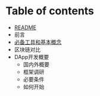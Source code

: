 # Table of contents

* [README](README.md)
* 前言
* [必备工具和基本概念](bi-bei-gong-ju-he-ji-ben-gai-nian.md)
* 区块链对比
* DApp开发概要
  * 国内外概要
  * 框架调研
  * 必要条件
  * 如何开始

